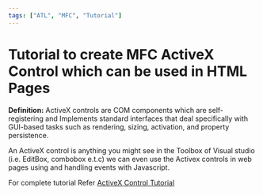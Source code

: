 ```yaml
---
tags: ["ATL", "MFC", "Tutorial"]
---
```

<!--markdownlint-disable MD013 MD029 MD036 MD024 MD033 MD040 MD042 MD001 MD051 MD025 MD052-->
# Tutorial to create MFC ActiveX Control which can be used in HTML Pages

**Definition:** ActiveX controls are COM components which are self-registering and Implements standard interfaces that deal specifically with GUI-based tasks such as rendering, sizing, activation, and property persistence.

An ActiveX control is anything you might see in the Toolbox of Visual studio (i.e. EditBox, combobox e.t.c) we can even use the Activex controls in web pages using and handling events with Javascript.

For complete tutorial Refer [ActiveX Control Tutorial](/docs/Tutorials/ActiveX)
